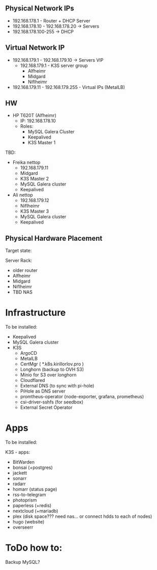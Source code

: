 Physical Network IPs
---

- 192.168.178.1 - Router + DHCP Server 
- 192.168.178.10 - 192.168.178.20 -> Servers
- 192.168.178.100-255 -> DHCP


Virtual Network IP
---
- 192.168.179.1 - 192.168.179.10 -> Servers VIP
  - 192.168.179.1 - K3S server group
    - Alfheimr
    - Midgard
    - Niflheimr
- 192.168.179.11 - 192.168.179.255 - Virtual IPs (MetalLB)

HW
---
- HP T620T (Alfheimr)
  - IP: 192.168.178.10
  - Roles: 
    - MySQL Galera Cluster
    - Keepalived
    - K3S Master 1

TBD:
- Freika nettop     
  - 192.168.179.11
  - Midgard
  - K3S Master 2
  - MySQL Galera cluster
  - Keepalived
- Ali nettop
  - 192.168.179.12
  - Niflheimr
  - K3S Master 3
  - MySQL Galera cluster
  - Keepalived

Physical Hardware Placement
---

Target state:

Server Rack:
 - older router
 - Alfheimr
 - Midgard
 - Niflheimr
 - TBD NAS 


# Infrastructure


To be installed:

- Keepalived
- MySQL Galera cluster
- K3S
  - ArgoCD
  - MetalLB
  - CertMgr ( *.k8s.kirillorlov.pro )
  - Longhorn (backup to OVH S3)
  - Minio for S3 over longhorn
  - Cloudflared
  - External DNS (to sync with pi-hole)
  - PiHole as DNS server
  - promtheus-operator (node-exporter, grafana, prometheus)
  - csi-driver-sshfs (for seedbox)
  - External Secret Operator 

# Apps

To be installed:

K3S - apps:
 - BitWarden
 - bonsai (+postgres)
 - jackett
 - sonarr
 - radarr
 - homarr (status page)
 - rss-to-telegram
 - photoprism
 - paperless (+redis)
 - nextcloud (+mariadb)
 - plex (disk space??? need nas... or connect hdds to each of nodes)
 - hugo (website)
 - overseerr
 
# ToDo how to:

Backup MySQL?